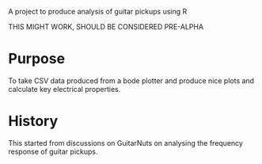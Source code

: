A project to produce analysis of guitar pickups using R

THIS MIGHT WORK, SHOULD BE CONSIDERED PRE-ALPHA

Purpose
=======

To take CSV data produced from a bode plotter and produce nice plots and calculate key electrical properties.


History
=======

This started from discussions on GuitarNuts on analysing the frequency response of guitar pickups.

